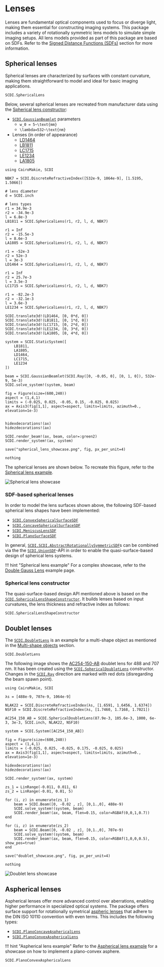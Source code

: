 # Lenses

Lenses are fundamental optical components used to focus or diverge light, making them essential for constructing imaging systems. This package includes a variety of rotationally symmetric lens models to simulate simple imaging setups. All lens models provided as part of this package are based on SDFs. Refer to the [Signed Distance Functions (SDFs)](@ref) section for more information.

## Spherical lenses

Spherical lenses are characterized by surfaces with constant curvature, making them straightforward to model and ideal for basic imaging applications. 

```@docs; canonical=false
SCDI.SphericalLens
```

Below, several spherical lenses are recreated from manufacturer data using the [Spherical lens constructor](@ref):

- [`SCDI.GaussianBeamlet`](@ref) parameters
    - ``w_0 = 5~\text{mm}``
    - ``\lambda=532~\text{nm}``
- Lenses (in order of appearance)
    - [LD1464](https://www.thorlabs.com/thorproduct.cfm?partnumber=LD1464)
    - [LB1811](https://www.thorlabs.com/thorproduct.cfm?partnumber=LB1811)
    - [LC1715](https://www.thorlabs.com/thorproduct.cfm?partnumber=LC1715)
    - [LE1234](https://www.thorlabs.com/thorproduct.cfm?partnumber=LE1234)
    - [LA1805](https://www.thorlabs.com/thorproduct.cfm?partnumber=LA1805)

```@eval
using CairoMakie, SCDI

NBK7 = SCDI.DiscreteRefractiveIndex([532e-9, 1064e-9], [1.5195, 1.5066])

# lens diameter 
d = SCDI.inch

# lens types
r1 = 34.9e-3
r2 = -34.9e-3
l = 6.8e-3
LB1811 = SCDI.SphericalLens(r1, r2, l, d, NBK7)

r1 = Inf
r2 = -15.5e-3
l = 8.6e-3
LA1805 = SCDI.SphericalLens(r1, r2, l, d, NBK7)

r1 = -52e-3
r2 = 52e-3
l = 3e-3
LD1464 = SCDI.SphericalLens(r1, r2, l, d, NBK7)

r1 = Inf
r2 = 25.7e-3
l = 3.5e-3
LC1715 = SCDI.SphericalLens(r1, r2, l, d, NBK7)

r1 = -82.2e-3
r2 = -32.1e-3
l = 3.6e-3
LE1234 = SCDI.SphericalLens(r1, r2, l, d, NBK7)

SCDI.translate3d!(LD1464, [0, 0*d, 0])
SCDI.translate3d!(LB1811, [0, 1*d, 0])
SCDI.translate3d!(LC1715, [0, 2*d, 0])
SCDI.translate3d!(LE1234, [0, 3*d, 0])
SCDI.translate3d!(LA1805, [0, 4*d, 0])

system = SCDI.StaticSystem([
    LB1811,
    LA1805,
    LD1464,
    LC1715,
    LE1234
])

beam = SCDI.GaussianBeamlet(SCDI.Ray([0, -0.05, 0], [0, 1, 0]), 532e-9, 5e-3)
SCDI.solve_system!(system, beam)

fig = Figure(size=(600,240))
aspect = (1,4,1)
limits = (-0.025, 0.025, -0.05, 0.15, -0.025, 0.025)
ax = Axis3(fig[1,1], aspect=aspect, limits=limits, azimuth=0., elevation=1e-3)


hidexdecorations!(ax)
hidezdecorations!(ax)

SCDI.render_beam!(ax, beam, color=:green2)
SCDI.render_system!(ax, system)

save("spherical_lens_showcase.png", fig, px_per_unit=4)

nothing
```

The spherical lenses are shown below. To recreate this figure, refer to the [Spherical lens example](@ref).

![Spherical lens showcase](spherical_lens_showcase.png)

### SDF-based spherical lenses

In order to model the lens surfaces shown above, the following SDF-based spherical lens shapes have been implemented:

- [`SCDI.ConvexSphericalSurfaceSDF`](@ref)
- [`SCDI.ConcaveSphericalSurfaceSDF`](@ref)
- [`SCDI.MeniscusLensSDF`](@ref)
- [`SCDI.PlanoSurfaceSDF`](@ref)

In general, [`SCDI.SCDI.AbstractRotationallySymmetricSDF`](@ref)s can be combined via the the [`SCDI.UnionSDF`](@ref)-API in order to enable the quasi-surface-based design of spherical lens systems.

!!! hint "Spherical lens example"
    For a complex showcase, refer to the [Double Gauss Lens](@ref) example page.

### Spherical lens constructor

The quasi-surface-based design API mentioned above is based on the [`SCDI.SphericalLensShapeConstructor`](@ref). It builds lenses based on input curvatures, the lens thickness and refractive index as follows:

```@docs; canonical=false
SCDI.SphericalLensShapeConstructor
```

## Doublet lenses

The [`SCDI.DoubletLens`](@ref) is an example for a multi-shape object as mentioned in the [Multi-shape objects](@ref) section.

```@docs; canonical=false
SCDI.DoubletLens
```

The following image shows the [AC254-150-AB](https://www.thorlabs.com/thorproduct.cfm?partnumber=AC254-150-AB) doublet lens for 488 and 707 nm. It has been created using the [`SCDI.SphericalDoubletLens`](@ref) constructor. Changes in the [`SCDI.Ray`](@ref) direction are marked with red dots (disregarding the beam spawn point).


```@eval
using CairoMakie, SCDI

λs = [488e-9, 707e-9, 1064e-9]

NLAK22 = SCDI.DiscreteRefractiveIndex(λs, [1.6591, 1.6456, 1.6374])
NSF10 = SCDI.DiscreteRefractiveIndex(λs, [1.7460, 1.7168, 1.7021])

AC254_150_AB = SCDI.SphericalDoubletLens(87.9e-3, 105.6e-3, 1000, 6e-3, 3e-3, SCDI.inch, NLAK22, NSF10)

system = SCDI.System([AC254_150_AB])

fig = Figure(size=(600,240))
aspect = (1,4,1)
limits = (-0.025, 0.025, -0.025, 0.175, -0.025, 0.025)
ax = Axis3(fig[1,1], aspect=aspect, limits=limits, azimuth=0., elevation=1e-3)

hidexdecorations!(ax)
hidezdecorations!(ax)

SCDI.render_system!(ax, system)

zs_1 = LinRange(-0.011, 0.011, 6)
zs_2 = LinRange(-0.01, 0.01, 5)

for (i, z) in enumerate(zs_1)
    beam = SCDI.Beam([0, -0.02 , z], [0,1.,0], 488e-9)
    SCDI.solve_system!(system, beam)
    SCDI.render_beam!(ax, beam, flen=0.15, color=RGBAf(0,0,1,0.7))
end

for (i, z) in enumerate(zs_2)
    beam = SCDI.Beam([0, -0.02 , z], [0,1.,0], 707e-9)
    SCDI.solve_system!(system, beam)
    SCDI.render_beam!(ax, beam, flen=0.15, color=RGBAf(1,0,0,0.5), show_pos=true)
end

save("doublet_showcase.png", fig, px_per_unit=4)

nothing
```

![Doublet lens showcase](doublet_showcase.png)

## Aspherical lenses

Aspherical lenses offer more advanced control over aberrations, enabling higher performance in specialized optical systems. The package offers surface support for rotationally symetrical [aspheric lenses](https://en.wikipedia.org/wiki/Aspheric_lens) that adhere to the DIN ISO 10110 convention with even terms. This includes the following types:

- [`SCDI.PlanoConcaveAsphericalLens`](@ref)
- [`SCDI.PlanoConvexAsphericalLens`](@ref)

!!! hint "Aspherical lens example"
    Refer to the [Aspherical lens example](@ref) for a showcase on how to implement a plano-convex asphere.

```@docs; canonical=false
SCDI.PlanoConvexAsphericalLens
```